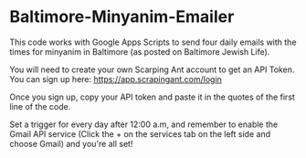 # Baltimore-Minyanim-Emailer
This code works with Google Apps Scripts to send four daily emails with the times for minyanim in Baltimore (as posted on Baltimore Jewish Life).

You will need to create your own Scarping Ant account to get an API Token. You can sign up here: https://app.scrapingant.com/login

Once you sign up, copy your API token and paste it in the quotes of the first line of the code.

Set a trigger for every day after 12:00 a.m, and remember to enable the Gmail API service (Click the + on the services tab on the left side and choose Gmail) and you're all set!
